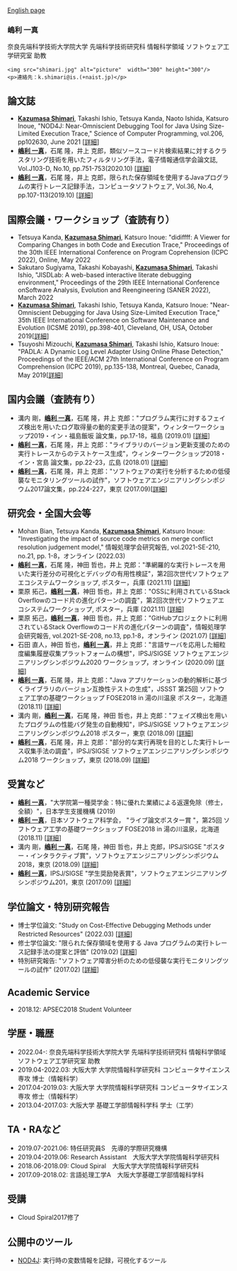 <!doctype html>
<html>

<head>
  <meta charset="utf-8">

  <meta name="viewport" content="width=device-width, initial-scale=1.0" />
  <title>Kazumasa Shimari</title>
  <!-- <link href="./bootstrap/css/bootstrap.min.css" rel="stylesheet" />
  <link href="./custom.css" rel="stylesheet" /> -->

</head>


<body>
  <p><a href="./index.en.html">English page</a></p>
  <div>
    <div>
      <h3>嶋利 一真</h3>
      奈良先端科学技術大学院大学 先端科学技術研究科
      情報科学領域 ソフトウェア工学研究室 助教
    </div>

    <img src="shimari.jpg" alt="picture"  width="300" height="300"/>
    <p>連絡先：k.shimari@is.(+naist.jp)</p>

  </div>
  <div>
    <h2>論文誌</h2>
    <ul>
      <li><b><u>Kazumasa Shimari</u></b>, Takashi Ishio, Tetsuya Kanda, Naoto Ishida, Katsuro Inoue, "NOD4J:
        Near-Omniscient Debugging Tool for Java Using Size-Limited Execution Trace," Science of Computer Programming,
        vol.206, pp102630, June 2021 [<a
          href="https://sel.ist.osaka-u.ac.jp/lab-db/betuzuri/contents.ja/1199.html">詳細</a>]</li>
      <li><b><u>嶋利 一真</u></b>，石尾 隆，井上 克郎，類似ソースコード片検索結果に対するクラスタリング技術を用いたフィルタリング手法，電子情報通信学会論文誌, Vol.J103-D, No.10,
        pp.751-753(2020.10)
        [<a href="https://sel.ist.osaka-u.ac.jp/lab-db/betuzuri/contents.ja/1184.html">詳細</a>]
      </li>
      <li><b><u>嶋利 一真</u></b>，石尾 隆，井上 克郎，限られた保存領域を使用するJavaプログラムの実行トレース記録手法，コンピュータソフトウェア, Vol.36, No.4,
        pp.107-113(2019.10) [<a href="https://sel.ist.osaka-u.ac.jp/lab-db/betuzuri/contents.ja/1145.html">詳細</a>]</li>
    </ul>
  </div>
  <div>
    <h2>国際会議・ワークショップ（査読有り）</h2>
    <ul>
      <li>Tetsuya Kanda, <b><u>Kazumasa Shimari</u></b>, Katsuro Inoue: "didiffff: A Viewer for Comparing Changes in
        both Code and Execution Trace," Proceedings of the 30th IEEE International Conference on Program Coprehension (ICPC 2022), 
        Online, May 2022</li>
      <li>Sakutaro Sugiyama, Takashi Kobayashi, <b><u>Kazumasa Shimari</u></b>, Takashi Ishio,
        "JISDLab: A web-based interactive literate debugging environment,"
        Proceedings of the 29th IEEE International Conference onSoftware Analysis, Evolution and Reengineering (SANER
        2022), March 2022</li>
      <li><b><u>Kazumasa Shimari</u></b>, Takashi Ishio, Tetsuya Kanda, Katsuro Inoue: "Near-Omniscient Debugging for
        Java Using Size-Limited Execution Trace," 35th IEEE International Conference on Software Maintenance and
        Evolution (ICSME 2019), pp.398-401, Cleveland, OH, USA, October 2019[<a
          href="https://sel.ist.osaka-u.ac.jp/lab-db/betuzuri/contents.ja/1172.html">詳細</a>] </li>
      <li>Tsuyoshi Mizouchi, <b><u>Kazumasa Shimari</u></b>, Takashi Ishio, Katsuro Inoue: "PADLA: A Dynamic Log Level
        Adapter Using Online Phase Detection," Proceedings of the IEEE/ACM 27th International Conference on Program
        Comprehension (ICPC 2019), pp.135-138, Montreal, Quebec, Canada, May 2019[<a
          href="https://sel.ist.osaka-u.ac.jp/lab-db/betuzuri/contents.ja/1157.html">詳細</a>] </li>
    </ul>
  </div>
  <div>
    <h2>国内会議（査読有り）</h2>
    <ul>
      <li>溝内 剛，<b><u>嶋利 一真</u></b>，石尾 隆，井上 克郎："プログラム実行に対するフェイズ検出を用いたログ取得量の動的変更手法の提案"，ウィンターワークショップ2019・イン・福島飯坂
        論文集，pp.17-18，福島 (2019.01) [<a href="https://sel.ist.osaka-u.ac.jp/lab-db/betuzuri/contents.ja/1144.html">詳細</a>]
      </li>
      <li><b><u>嶋利 一真</u></b>，石尾 隆，井上 克郎："ライブラリのバージョン更新支援のための実行トレースからのテストケース生成"，ウィンターワークショップ2018・イン・宮島
        論文集，pp.22-23，広島 (2018.01) [<a href="https://sel.ist.osaka-u.ac.jp/lab-db/betuzuri/contents.ja/1107.html">詳細</a>]
      </li>
      <li><b><u>嶋利 一真</u></b>，石尾 隆，井上
        克郎："ソフトウェアの実行を分析するための低侵襲なモニタリングツールの試作"，ソフトウェアエンジニアリングシンポジウム2017論文集，pp.224-227，東京 (2017.09)[<a
          href="https://sel.ist.osaka-u.ac.jp/lab-db/betuzuri/contents.ja/1090.html">詳細</a>]</li>
    </ul>
  </div>
  <div>
    <h2>研究会・全国大会等</h2>
    <ul>
      <!-- <b><u>嶋利 一真</u></b>，石尾 隆，神田 哲也，井上 克郎："限られた保存領域を使用する準網羅的な実行トレース記録手法の評価"，第3回次世代ソフトウェアエコシステムワークショップ, ポスター，オンライン (2022.03) [<a
      href="https://sel.ist.osaka-u.ac.jp/lab-db/betuzuri/contents.ja/1219.html">詳細</a>]</li>
      <li>Liang Qiu, <b><u>Kazumasa Shimari</u></b>, Tetsuya Kanda, Katsuro Inoue: "Investigation on the Impact of Logging Configuration Change on the Log Output",第3回次世代ソフトウェアエコシステムワークショップ, ポスター，オンライン (2022.03) [<a
        href="https://sel.ist.osaka-u.ac.jp/lab-db/betuzuri/contents.ja/1218.html">詳細</a>]</li>
      <li>栗原 拓己，<b><u>嶋利 一真</u></b>，神田 哲也，井上 克郎："再利用されたStack Overflowのコード片の進化パターンとOSSでの追従状況の調査"，第3回次世代ソフトウェアエコシステムワークショップ, ポスター，オンライン (2022.03) [<a
          href="https://sel.ist.osaka-u.ac.jp/lab-db/betuzuri/contents.ja/1218.html">詳細</a>]</li> -->
      <li>Mohan Bian, Tetsuya Kanda, <b><u>Kazumasa Shimari</u></b>, Katsuro Inoue: "Investigating the impact of source
        code metrics on merge conflict resolution judgement model," 情報処理学会研究報告, vol.2021-SE-210, no.21, pp.
        1-8，オンライン (2022.03) </li>
      <li><b><u>嶋利 一真</u></b>，石尾 隆，神田 哲也，井上 克郎："準網羅的な実行トレースを用いた実行差分の可視化とデバッグの有用性検証"，第2回次世代ソフトウェアエコシステムワークショップ,
        ポスター，兵庫 (2021.11) [<a href="https://sel.ist.osaka-u.ac.jp/lab-db/betuzuri/contents.ja/1219.html">詳細</a>]</li>
      <li>栗原 拓己，<b><u>嶋利 一真</u></b>，神田 哲也，井上 克郎："OSSに利用されているStack Overflowのコード片の進化パターンの調査"，第2回次世代ソフトウェアエコシステムワークショップ,
        ポスター，兵庫 (2021.11) [<a href="https://sel.ist.osaka-u.ac.jp/lab-db/betuzuri/contents.ja/1218.html">詳細</a>]</li>
      <li>栗原 拓己，<b><u>嶋利 一真</u></b>，神田 哲也，井上 克郎："GitHubプロジェクトに利用されているStack Overflowのコード片の進化パターンの調査"，情報処理学会研究報告,
        vol.2021-SE-208, no.13, pp.1-8，オンライン (2021.07) [<a
          href="https://sel.ist.osaka-u.ac.jp/lab-db/betuzuri/contents.ja/1208.html">詳細</a>]</li>
      <li>石田 直人，神田 哲也，<b><u>嶋利 一真</u></b>，井上 克郎："言語サーバを応用した細粒度編集履歴収集プラットフォームの構想"，IPSJ/SIGSE ソフトウェアエンジニアリングシンポジウム2020
        ワークショップ，オンライン (2020.09) [<a href="https://sel.ist.osaka-u.ac.jp/lab-db/betuzuri/contents.ja/1189.html">詳細</a>]
      </li>
      <li><b><u>嶋利 一真</u></b>，石尾 隆，井上 克郎："Java アプリケーションの動的解析に基づくライブラリのバージョン互換性テストの生成"，JSSST 第25回 ソフトウェア工学の基礎ワークショップ
        FOSE2018 in 湯の川温泉 ポスター，北海道 (2018.11) [<a
          href="https://sel.ist.osaka-u.ac.jp/lab-db/betuzuri/contents.ja/1133.html">詳細</a>]</li>
      <li>溝内 剛，<b><u>嶋利 一真</u></b>，石尾 隆，神田 哲也，井上 克郎："フェイズ検出を用いたプログラムの性能バグ発生の自動検知"，IPSJ/SIGSE ソフトウェアエンジニアリングシンポジウム2018
        ポスター，東京 (2018.09) [<a href="https://sel.ist.osaka-u.ac.jp/lab-db/betuzuri/contents.ja/1127.html">詳細</a>]</li>
      <li><b><u>嶋利 一真</u></b>，石尾 隆，井上 克郎："部分的な実行再現を目的とした実行トレース収集手法の調査"，IPSJ/SIGSE ソフトウェアエンジニアリングシンポジウム2018
        ワークショップ，東京 (2018.09) [<a href="https://sel.ist.osaka-u.ac.jp/lab-db/betuzuri/contents.ja/1125.html">詳細</a>]</li>
    </ul>

  </div>
  <div>
    <h2>受賞など</h2>
    <ul>
      <li><b><u>嶋利 一真</u></b>，"大学院第一種奨学金：特に優れた業績による返還免除（修士，全額）"，日本学生支援機構 (2019)
      <li><b><u>嶋利 一真</u></b>，日本ソフトウェア科学会， "ライブ論文ポスター賞 "，第25回 ソフトウェア工学の基礎ワークショップ FOSE2018 in 湯の川温泉，北海道 (2018.11) [<a
          href="https://sel.ist.osaka-u.ac.jp/lab-db/betuzuri/contents.ja/1134.html">詳細</a>]</li>
      <li>溝内 剛，<b><u>嶋利 一真</u></b>，石尾 隆，神田 哲也，井上 克郎，IPSJ/SIGSE "ポスター・インタラクティブ賞"，ソフトウェアエンジニアリングシンポジウム2018，東京 (2018.09) [<a
          href="https://sel.ist.osaka-u.ac.jp/lab-db/betuzuri/contents.ja/1128.html">詳細</a>]</li>
      <li><b><u>嶋利 一真</u></b>，IPSJ/SIGSE "学生奨励発表賞"，ソフトウェアエンジニアリングシンポジウム201，東京 (2017.09) [<a
          href="https://sel.ist.osaka-u.ac.jp/lab-db/betuzuri/contents.ja/1092.html">詳細</a>]</li>
    </ul>

  </div>

  <div>
    <h2>学位論文・特別研究報告</h2>
    <ul>
      <li>博士学位論文: "Study on Cost-Effective Debugging Methods under Restricted Resources" (2022.03) [<a
          href="https://sel.ist.osaka-u.ac.jp/lab-db/Dthesis/contents.ja/41.html">詳細</a>]</li>
      <li>修士学位論文: "限られた保存領域を使用する Java プログラムの実行トレース記録手法の提案と評価" (2019.02) [<a
          href="https://sel.ist.osaka-u.ac.jp/lab-db/Mthesis/contents.ja/144.html">詳細</a>]</li>
      <li>特別研究報告: "ソフトウェア障害分析のための低侵襲な実行モニタリングツールの試作" (2017.02) [<a
          href="https://sel.ist.osaka-u.ac.jp/lab-db/Bthesis/contents.ja/155.html">詳細</a>]</li>
    </ul>
  </div>
  <div>
    <h2>Academic Service</h2>
    <ul>
      <li>2018.12: APSEC2018 Student Volunteer</li>
    </ul>
  </div>
  <div>
    <h2>学歴・職歴</h2>
    <ul>
      <li>2022.04-: 奈良先端科学技術大学院大学 先端科学技術研究科 情報科学領域 ソフトウェア工学研究室 助教</li>
      <li>2019.04-2022.03: 大阪大学 大学院情報科学研究科 コンピュータサイエンス専攻 博士（情報科学）</li>
      <li>2017.04-2019.03: 大阪大学 大学院情報科学研究科 コンピュータサイエンス専攻 修士（情報科学）</li>
      <li>2013.04-2017.03: 大阪大学 基礎工学部情報科学科 学士（工学）</li>
    </ul>
  </div>
  <div>
    <h2>TA・RAなど</h2>
    <ul>
      <!--<li>2021.07-: 学生研究員　大阪大学大学院情報科学研究科 </li>-->
      <li>2019.07-2021.06: 特任研究員S　先導的学際研究機構</li>
      <li>2019.04-2019.06: Research Assistant　大阪大学大学院情報科学研究科</li>
      <li>2018.06-2018.09: Cloud Spiral　大阪大学大学院情報科学研究科</li>
      <li>2017.09-2018.02: 言語処理工学A　大阪大学基礎工学部情報科学科</li>
    </ul>
  </div>

  <div>
    <h2>受講</h2>
    <ul>
      <li>Cloud Spiral2017修了
    </ul>
  </div>

  <div>
    <h2>公開中のツール</h2>
    <ul>
      <li> <a href="https://github.com/k-shimari/nod4j">NOD4J</a>: 実行時の変数情報を記録，可視化するツール</li>
    </ul>
  </div>


</body>
